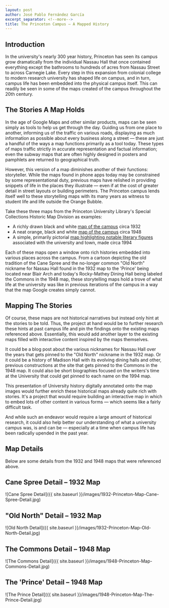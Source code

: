 ```yaml
---
layout: post
author: José Pablo Fernández García
excerpt_separator: <!--more-->
title: The Princeton Campus — A Mapped History
---
```

## Introduction

In the university's nearly 300 year history, Princeton has seen its campus grow dramatically from the individual Nassau Hall that once contained everything except the bathrooms to hundreds of acres from Nassau Street to across Carnegie Lake. Every step in this expansion from colonial college to modern research university has shaped life on campus, and in turn, campus life has been embedded into the physical campus itself. This can readily be seen in some of the maps created of the campus throughout the 20th century.

## The Stories A Map Holds

In the age of Google Maps and other similar products, maps can be seen simply as tools to help us get through the day. Guiding us from one place to another, informing us of the traffic on various roads, displaying as much information as possible about every business along a street — these are just a handful of the ways a map functions primarily as a tool today. These types of maps traffic strictly in accurate representation and factual information; even the subway maps that are often highly designed in posters and pamphlets are returned to geographical truth.

However, this version of a map diminishes another of their functions: storyteller. While the maps found in phone apps today may be constrained by some representational duty, previous maps have relished in providing snippets of life in the places they illustrate — even if at the cost of greater detail in street layouts or building perimeters. The Princeton campus lends itself well to these storytelling maps with its many years as witness to student life and life outside the Orange Bubble.

<!--more-->

Take these three maps from the Princeton University Library's Special Collections Historic Map Division as examples:
* A richly drawn black and white [map of the campus](https://maps.princeton.edu/catalog/princeton-np193c00q) circa 1932
* A neat orange, black and white [map of the campus](https://maps.princeton.edu/catalog/princeton-3t945s83g) circa 1948
* A simple, primarily pictorial [map highlighting notable literary figures](https://maps.princeton.edu/catalog/princeton-12579v32b) associated with the university and town, made circa 1994

Each of these maps open a window onto rich histories embedded into various places across the campus. From a cartoon depicting the old tradition of the Cane Spree and the no-longer common "Old North" nickname for Nassau Hall found in the 1932 map to the 'Prince' being located near Blair Arch and today's Rocky-Mathey Dining Hall being labeled the Commons in the 1948 map, these storytelling maps hold a trove of what life at the university was like in previous iterations of the campus in a way that the map Google creates simply cannot.

## Mapping The Stories

Of course, these maps are not historical narratives but instead only hint at the stories to be told. Thus, the project at hand would be to further research these hints at past campus life and pin the findings onto the existing maps referenced above. Essentially, this would add another layer to the existing maps filled with interactive content inspired by the maps themselves.

It could be a blog post about the various nicknames for Nassau Hall over the years that gets pinned to the "Old North" nickname in the 1932 map. Or it could be a history of Madison Hall with its evolving dining halls and other, previous constructions at the site that gets pinned to the Commons in the 1948 map. It could also be short biographies focused on the writers's time at the University that could get pinned to each name on the 1994 map.

This presentation of University history digitally annotated onto the map images would further enrich these historical maps already quite rich with stories. It's a project that would require building an interactive map in which to embed lots of other content in various forms — which seems like a fairly difficult task.

And while such an endeavor would require a large amount of historical research, it could also help better our understanding of what a university campus was, is and can be — especially at a time when campus life has been radically upended in the past year.

## Map Details
Below are some details from the 1932 and 1948 maps that were referenced above.

## Cane Spree Detail – 1932 Map
![Cane Spree Detail]({{ site.baseurl }}/images/1932-Princeton-Map-Cane-Spree-Detail.jpg)

## "Old North" Detail – 1932 Map
![Old North Detail]({{ site.baseurl }}/images/1932-Princeton-Map-Old-North-Detail.jpg)

## The Commons Detail – 1948 Map
![The Commons Detail]({{ site.baseurl }}/images/1948-Princeton-Map-Commons-Detail.jpg)

## The 'Prince' Detail – 1948 Map
![The Prince Detail]({{ site.baseurl }}/images/1948-Princeton-Map-The-Prince-Detail.jpg)
